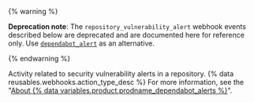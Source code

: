 {% warning %}

**Deprecation note**: The `repository_vulnerability_alert` webhook events described below are deprecated and are documented here for reference only. Use [`dependabot_alert`](#dependabot-alert) as an alternative.

{% endwarning %}

Activity related to security vulnerability alerts in a repository. {% data reusables.webhooks.action_type_desc %} For more information, see the "[About {% data variables.product.prodname_dependabot_alerts %}](/github/managing-security-vulnerabilities/about-alerts-for-vulnerable-dependencies/)".
